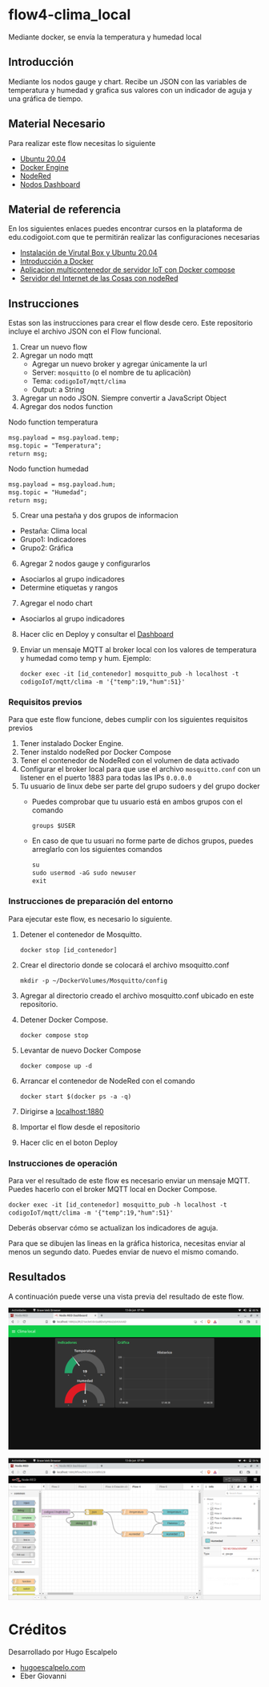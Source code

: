 # flow4-clima_local
Mediante docker, se envía la temperatura y humedad local


## Introducción

Mediante los nodos gauge y chart. Recibe un JSON con las variables de temperatura y humedad y grafica sus valores con un indicador de aguja y una gráfica de tiempo.

## Material Necesario

Para realizar este flow necesitas lo siguiente

- [Ubuntu 20.04](https://releases.ubuntu.com/20.04/)
- [Docker Engine](https://docs.docker.com/engine/install/ubuntu/#install-using-the-convenience-script)
- [NodeRed](https://nodered.org/docs/getting-started/local)
- [Nodos Dashboard](https://flows.nodered.org/node/node-red-dashboard)

## Material de referencia

En los siguientes enlaces puedes encontrar cursos en la plataforma de edu.codigoiot.com que te permitirán realizar las configuraciones necesarias

- [Instalación de Virutal Box y Ubuntu 20.04](https://edu.codigoiot.com/course/view.php?id=812)
- [Introducción a Docker](https://edu.codigoiot.com/course/view.php?id=996)
- [Aplicacion multicontenedor de servidor IoT con Docker compose](https://edu.codigoiot.com/mod/lesson/view.php?id=3889&pageid=3804&startlastseen=no)
- [Servidor del Internet de las Cosas con nodeRed](https://edu.codigoiot.com/course/view.php?id=997)


## Instrucciones

Estas son las instrucciones para crear el flow desde cero. Este repositorio incluye el archivo JSON con el Flow funcional.

1. Crear un nuevo flow
2. Agregar un nodo mqtt
	- Agregar un nuevo broker y agregar únicamente la url
	- Server: ```mosquitto``` (o el nombre de tu aplicaciòn)
	- Tema: ```codigoIoT/mqtt/clima```
	- Output: a String
3. Agregar un nodo JSON. Siempre convertir a JavaScript Object
4. Agregar dos nodos function

Nodo function temperatura

```
msg.payload = msg.payload.temp;
msg.topic = "Temperatura";
return msg;
```
Nodo function humedad

```
msg.payload = msg.payload.hum;
msg.topic = "Humedad";
return msg;
```

5. Crear una pestaña y dos grupos de informacion
- Pestaña: Clima local
- Grupo1: Indicadores
- Grupo2: Gráfica
6. Agregar 2 nodos gauge y configurarlos
- Asociarlos al grupo indicadores
- Determine etiquetas y rangos
7. Agregar el nodo chart
- Asociarlos al grupo indicadores
8. Hacer clic en Deploy y consultar el [Dashboard](http://localhost:1880/ui)
9. Enviar un mensaje MQTT al broker local con los valores de temperatura y humedad como temp y hum. Ejemplo:

    ```
    docker exec -it [id_contenedor] mosquitto_pub -h localhost -t codigoIoT/mqtt/clima -m '{"temp":19,"hum":51}'
    ```

### Requisitos previos

Para que este flow funcione, debes cumplir con los siguientes requisitos previos
1. Tener instalado Docker Engine.
2. Tener instaldo nodeRed por Docker Compose
3. Tener el contenedor de NodeRed con el volumen de data activado
4. Configurar el broker local para que use el archivo ```mosquitto.conf``` con un listener en el puerto 1883 para todas las IPs ```0.0.0.0```
5. Tu usuario de linux debe ser parte del grupo sudoers y del grupo docker
    - Puedes comprobar que tu usuario está en ambos grupos con el comando 
    
        ```
        groups $USER
        ```

    - En caso de que tu usuari no forme parte de dichos grupos, puedes arreglarlo con los siguientes comandos
        ``` 
        su
        sudo usermod -aG sudo newuser
        exit
        ```
### Instrucciones de preparación del entorno

Para ejecutar este flow, es necesario lo siguiente.
1. Detener el contenedor de Mosquitto.

    ```
    docker stop [id_contenedor]
    ```

2. Crear el directorio donde se colocará el archivo msoquitto.conf

    ```
    mkdir -p ~/DockerVolumes/Mosquitto/config
    ```

3. Agregar al directorio creado el archivo mosquitto.conf ubicado en este repositorio.
4. Detener Docker Compose.

    ```
    docker compose stop
    ```
5. Levantar de nuevo Docker Compose

    ```
    docker compose up -d
    ```

6. Arrancar el contenedor de NodeRed con el comando
        
    ```
    docker start $(docker ps -a -q)
    ```

2. Dirigirse a [localhost:1880](http://localhost:1880/)
3. Importar el flow desde el repositorio
4. Hacer clic en el boton Deploy

### Instrucciones de operación

Para ver el resultado de este flow es necesario enviar un mensaje MQTT. Puedes hacerlo con el broker MQTT local en Docker Compose.

```
docker exec -it [id_contenedor] mosquitto_pub -h localhost -t codigoIoT/mqtt/clima -m '{"temp":19,"hum":51}'
```

Deberás observar cómo se actualizan los indicadores de aguja. 

Para que se dibujen las lineas en la gráfica historica, necesitas enviar al menos un segundo dato. Puedes enviar de nuevo el mismo comando.

## Resultados

A continuación puede verse una vista previa del resultado de este flow.

![](https://github.com/EberGiovanni/flow4-clima_local/blob/main/img/Captura%20desde%202023-06-13%2007-46-48.png?raw=true)

![](https://github.com/EberGiovanni/flow4-clima_local/blob/main/img/Captura%20desde%202023-06-13%2007-49-25.png?raw=true)



# Créditos

Desarrollado por Hugo Escalpelo
- [hugoescalpelo.com](https://hugoescalpelo.com/)
- Eber Giovanni